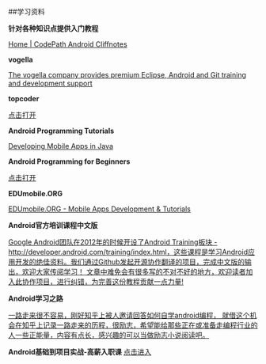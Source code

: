 ##学习资料

**针对各种知识点提供入门教程**

[Home | CodePath Android Cliffnotes](http://guides.codepath.com/android)

**vogella**

[The vogella company provides premium Eclipse, Android and Git training and development support](http://www.vogella.com/tutorials/android.html)


**topcoder**

[点击打开](https://www.topcoder.com/)

**Android Programming Tutorials**

[Developing Mobile Apps in Java](http://www.coreservlets.com/android-tutorial/)

**Android Programming for Beginners**

[点击打开](http://www.linux.com/learn/docs/683628-android-programming-for-beginners-part-1)

**EDUmobile.ORG**

[EDUmobile.ORG - Mobile Apps Development & Tutorials](http://www.edumobile.org/)


**Android官方培训课程中文版**

[Google Android团队在2012年的时候开设了Android Training板块 - http://developer.android.com/training/index.html，这些课程是学习Android应用开发的绝佳资料。我们通过Github发起开源协作翻译的项目，完成中文版的输出，欢迎大家传阅学习！ 文章中难免会有很多写的不对不好的地方，欢迎读者加入此协作项目，进行纠错，为完善这份教程贡献一点力量!](http://hukai.me/android-training-course-in-chinese/index.html)

**Android学习之路**

[一路走来很不容易，刚好知乎上被人邀请回答如何自学android编程， 就借这个机会在知乎上记录一路走来的历程，很励志，希望能给那些正在或准备走编程行业的人一些正能量，内容有点长，感兴趣的可以当做励志小说阅读吧。](http://www.stormzhang.com/android/2014/07/07/learn-android-from-rookie/)

**Android基础到项目实战-高薪入职课**
[点击进入](http://ke.qq.com/user/tasks/index.html?cid=100711#tid=100104455&fr=2)
